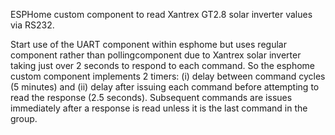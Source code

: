 ESPHome custom component to read Xantrex GT2.8 solar inverter values via RS232.

Start use of the UART component within esphome but uses regular component rather than pollingcomponent due to Xantrex solar inverter taking just over 2 seconds to respond to each command. So the esphome custom component implements 2 timers: (i) delay between command cycles (5 minutes) and (ii) delay after issuing each command before attempting to read the response (2.5 seconds). Subsequent commands are issues immediately after a response is read unless it is the last command in the group.
